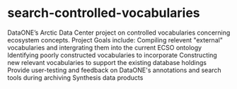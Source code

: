 # search-controlled-vocabularies
DataONE’s Arctic Data Center project on controlled vocabularies concerning ecosystem concepts.
Project Goals include: 
Compiling relevent "external" vocabularies and intergrating them into the current ECSO ontology 
Identifying poorly constructed vocabularies to incorporate 
Constructing new relevant vocabularies to support the existing database holdings 
Provide user-testing and feedback on DataONE's annotations and search tools during archiving Synthesis data products 

